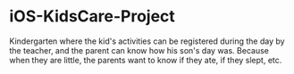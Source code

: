 # iOS-KidsCare-Project
Kindergarten where the kid's activities can be registered during the day by the teacher, and the parent can know how his son's day was. Because when they are little, the parents want to know if they ate, if they slept, etc.
